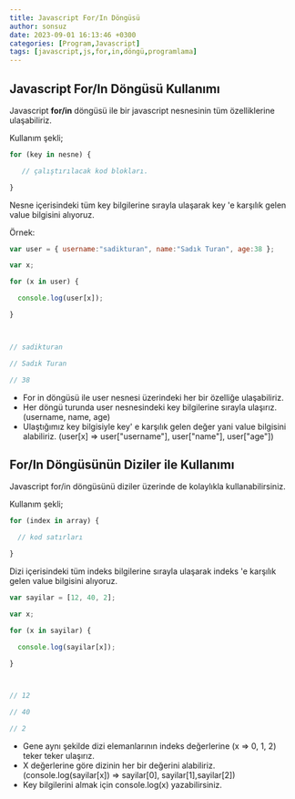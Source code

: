 ```yaml
---
title: Javascript For/In Döngüsü
author: sonsuz
date: 2023-09-01 16:13:46 +0300
categories: [Program,Javascript]
tags: [javascript,js,for,in,döngü,programlama]
---
```



## Javascript For/In Döngüsü Kullanımı

Javascript **for/in** döngüsü ile bir javascript nesnesinin tüm özelliklerine ulaşabiliriz. 

Kullanım şekli;

```js
for (key in nesne) {

   // çalıştırılacak kod blokları.

}
```

Nesne içerisindeki tüm key bilgilerine sırayla ulaşarak key 'e karşılık gelen value bilgisini alıyoruz.

Örnek:

```js
var user = { username:"sadikturan", name:"Sadık Turan", age:38 };

var x;

for (x in user) {

  console.log(user[x]);

}



// sadikturan

// Sadık Turan

// 38
```

* For in döngüsü ile user nesnesi üzerindeki her bir özelliğe ulaşabiliriz.
* Her döngü turunda user nesnesindeki key bilgilerine sırayla ulaşırız. (username, name, age)
* Ulaştığımız key bilgisiyle key' e karşılık gelen değer yani value bilgisini alabiliriz. (user[x] => user["username"], user["name"], user["age"])

## For/In Döngüsünün Diziler ile Kullanımı

Javascript for/in döngüsünü diziler üzerinde de kolaylıkla kullanabilirsiniz.

Kullanım şekli;

```js
for (index in array) {

  // kod satırları

}
```

Dizi içerisindeki tüm indeks bilgilerine sırayla ulaşarak indeks 'e karşılık gelen value bilgisini alıyoruz.

```js
var sayilar = [12, 40, 2];

var x;

for (x in sayilar) {

  console.log(sayilar[x]); 

}



// 12

// 40

// 2
```

* Gene aynı şekilde dizi elemanlarının indeks değerlerine (x => 0, 1, 2) teker teker ulaşırız.
* X değerlerine göre dizinin her bir değerini alabiliriz. (console.log(sayilar[x]) => sayilar[0], sayilar[1],sayilar[2])
* Key bilgilerini almak için console.log(x) yazabilirsiniz.


